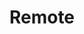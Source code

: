 ---
date_added: 2020-05-30
model: HS1RC
vendor: Heiman
title: Remote
category: remote
supports: action
zigbeemodel: ['RC_V14','RC-EM']
compatible: [deconz]
deconz: 2697
mlink: http://www.heimantech.com/product/?type=detail&id=10
link: https://www.aliexpress.com/item/4000033157179.html
link2: https://www.amazon.co.uk/HEIMAN-Zigbee-Detector-CombuStible-Sensor/dp/B07C6QYZ3W
link3: https://www.alibaba.com/product-detail/HEIMAN-HS1CG-Smart-home-zigbee-Natural_60379571509.html
---